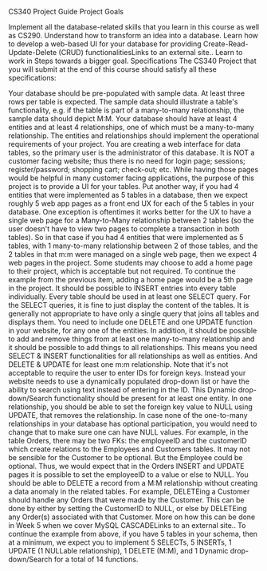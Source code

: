 CS340 Project Guide
Project Goals

Implement all the database-related skills that you learn in this course as well as CS290.
Understand how to transform an idea into a database.
Learn how to develop a web-based UI for your database for providing Create-Read-Update-Delete (CRUD) functionalitiesLinks to an external site..
Learn to work in Steps towards a bigger goal.
Specifications
The CS340 Project that you will submit at the end of this course should satisfy all these specifications:

Your database should be pre-populated with sample data. At least three rows per table is expected. The sample data should illustrate a table's functionality, e.g. if the table is part of a many-to-many relationship, the sample data should depict M:M.
Your database should have at least 4 entities and at least 4 relationships, one of which must be a many-to-many relationship.  The entities and relationships should implement the operational requirements of your project.
You are creating a web interface for data tables, so the primary user is the administrator of this database.
 It is NOT a customer facing website; thus there is no need for login page; sessions; register/password; shopping cart; check-out; etc.  While having those pages would be helpful in many customer facing applications, the purpose of this project is to provide a UI for your tables. 
Put another way, if you had 4 entities that were implemented as 5 tables in a database, then we expect roughly 5 web app pages as a front end UX for each of the 5 tables in your database.
One exception is oftentimes it works better for the UX to have a single web page for a Many-to-Many relationship between 2 tables (so the user doesn't have to view two pages to complete a transaction in both tables). So in that case if you had 4 entities that were implemented as 5 tables, with 1 many-to-many relationship between 2 of those tables, and the 2 tables in that m:m were managed on a single web page, then we expect 4 web pages in the project. 
Some students may choose to add a home page to their project, which is acceptable but not required. To continue the example from the previous item, adding a home page would be a 5th page in the project. 
It should be possible to INSERT entries into every table individually.
Every table should be used in at least one SELECT query. For the SELECT queries, it is fine to just display the content of the tables. It is generally not appropriate to have only a single query that joins all tables and displays them.
You need to include one DELETE and one UPDATE function in your website, for any one of the entities. In addition, it should be possible to add and remove things from at least one many-to-many relationship and it should be possible to add things to all relationships. This means you need SELECT & INSERT functionalities for all relationships as well as entities. And DELETE & UPDATE for least one m:m relationship.
Note that it's not acceptable to require the user to enter IDs for foreign keys. Instead your website needs to use a dynamically populated drop-down list or have the ability to search using text instead of entering in the ID. This Dynamic drop-down/Search functionality should be present for at least one entity. 
In one relationship, you should be able to set the foreign key value to NULL using UPDATE, that removes the relationship. In case none of the one-to-many relationships in your database has optional participation, you would need to change that to make sure one can have NULL values. For example, in the table Orders, there may be two FKs: the employeeID and the customerID which create relations to the Employees and Customers tables. It may not be sensible for the Customer to be optional. But the Employee could be optional. Thus, we would expect that in the Orders INSERT and UPDATE pages it is possible to set the employeeID to a value or else to NULL. 
You should be able to DELETE a record from a M:M relationship without creating a data anomaly in the related tables. For example, DELETEing a Customer should handle any Orders that were made by the Customer. This can be done by either by setting the CustomerID to NULL, or else by DELETEing any Order(s) associated with that Customer. More on how this can be done in Week 5 when we cover MySQL CASCADELinks to an external site.. 
To continue the example from above, if you have 5 tables in your schema, then at a minimum, we expect you to implement 5 SELECTs, 5 INSERTs, 1 UPDATE (1 NULLable relationship), 1 DELETE (M:M), and 1 Dynamic drop-down/Search for a total of 14 functions. 
